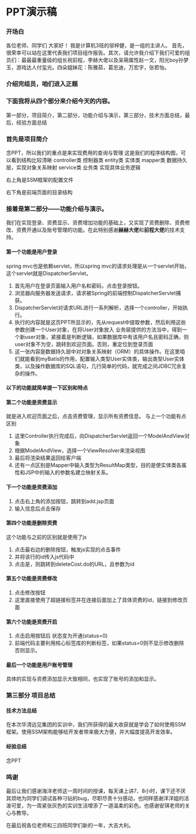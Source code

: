 # PPT演示稿
### 开场白
各位老师、同学们 大家好！
我是计算机3班的邬梓健，是一组的主讲人。
首先，很荣幸可以站在这里代表我们项目组作报告。其次，请允许我介绍下我们可爱的组员们：最最最重量级的组长祝前程，李赫大佬以及呆萌属性赵一文，阳光boy孙梦玉，游戏达人付玺光。四朵姐妹花：陈雅茹，葛忠迪，万宏宇，张若怡。

### 介绍完组员，咱们进入正题

### 下面我将从四个部分来介绍今天的内容。
第一部分，项目简介，第二部分，功能介绍与演示，第三部分，技术方面总结，最后，经验方面总结
### 首先是项目简介
念PPT，所以我们的重点是来实现费用的查询与管理
这是我们的程序结构图，可以看到结构比较清晰
controller类 控制器类
entity类 实体类
mapper类 数据持久层，实现对象关系映射
service类 业务类 实现具体业务逻辑

右上角是SSM框架的配置文件
 
右下角是前端页面的目录结构

### 接着是第二部分——功能介绍与演示。
我们在实现登录、资费显示、资费增加功能的基础上，又实现了资费删除、资费修改、资费开通以及账号管理的功能。在此特别感谢**赫赫大佬**和**前程大佬**的技术支持。

#### 第一个功能是用户登录
spring mvc也是依赖servlet，所以spring mvc的请求处理是从一个servlet开始，这个servlet就是DispatcherServlet。

1. 首先用户在登录页面输入用户名和密码，点击登录按钮。
2. 浏览器向服务器发送请求，请求被Spring的前端控制DispatcherServlet捕获。
3. DispatcherServlet对请求URL进行一系列解析，选择一个controller，开始执行。
4. 执行的内容就是这页PPT所显示的，先从request中提取参数，然后利用这些参数创建一个User对象，在将User对象放入 业务层提供的方法当中，得到一个新user对象，紧接着是判断逻辑，如果数据库中有该用户名且密码正确，则user对象不为空，跳转到欢迎页面。否则，重定位到登录页面
5. 这一张内容是数据持久层中对对象关系映射（ORM）的具体操作。在这里咱们就能看到myBatis的作用，配置输入类型User实体类，输出类型User实体类，以及操作数据库的SQL语句，几行简单的代码，就完成之间JDBC冗余复杂的操作。

#### 以下的功能就简单提一下区别和特点

#### 第二个功能是资费显示
就是进入欢迎页面之后，点击资费管理，显示所有资费信息。
与上一个功能有点区别
1. 这里Controller执行完成后，向DispatcherServlet返回一个ModelAndView对象
2.  根据ModelAndView，选择一个ViewResolver来渲染视图
3. 最后将渲染结果返回给客户端
4. 还有一点区别是Mapper中输入类型为ResultMap类型，目的是使实体类各属性和JSP中的输入的参数名建立映射关系。

#### 下一个功能是资费添加
1. 点击右上角的添加按钮，跳转到add.jsp页面
2. 输入信息后点击保存

#### 第四个功能是删除资费
这个功能与之前的区别就是使用了js
1. 点击最右边的删除按钮，触发js实现的点击事件
2. 并将该行的id传入js代码中
3. 点击是，则跳转到deleteCost.do的URL，且参数为id

#### 第五个功能是资费修改
1. 点击修改按钮 
2. 这里直接使用了超链接标签并在连接后面加上了具体资费的id，链接到修改页面

#### 第六个功能是资费开启
1. 点击启用按钮后 状态变为开通(status=0) 
2. 前端代码主要利用核心标签库的判断标签，如果status=0则不显示修改删除 否则显示。

#### 最后一个功能是用户账号管理
具体的实现与资费添加显示大致相同，也实现了账号的添加和显示。

### 第三部分 项目总结

#### 技术方法总结
在本次华清远见集团的实训中，我们所获得的最大收获就是学会了如何使用SSM框架。使用SSM架构能够给开发者带来极大方便，并大幅度提高开发效率。
#### 经验总结
念PPT

### 鸣谢
最后让我们感谢海洋老师这一周时间的授课，每天课上讲7、8小时，课下还不厌其烦地为同学们调试各种刁钻的bug，尽职尽责十分感动，也同样感谢洋洋姐的活泼可爱，为一周紧张灰色的实训生活增添了一道温柔的彩色。也感谢安琪老师的关心与教导。

在最后祝各位老师和三四班同学们新的一年，大吉大利。


